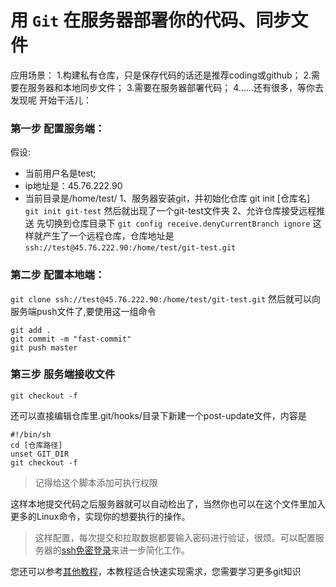 # 用 `Git` 在服务器部署你的代码、同步文件

应用场景：
1.构建私有仓库，只是保存代码的话还是推荐coding或github；
2.需要在服务器和本地同步文件；
3.需要在服务器部署代码；
4......还有很多，等你去发现呢
开始干活儿：

### 第一步 配置服务端：

 假设:
- 当前用户名是test;
- ip地址是：45.76.222.90
- 当前目录是/home/test/
1、服务器安装git，并初始化仓库 git init [仓库名]
```git init git-test```
然后就出现了一个git-test文件夹
2、允许仓库接受远程推送
先切换到仓库目录下
```git config receive.denyCurrentBranch ignore```
这样就产生了一个远程仓库，仓库地址是
```ssh://test@45.76.222.90:/home/test/git-test.git```

### 第二步 配置本地端：

```git clone ssh://test@45.76.222.90:/home/test/git-test.git```
然后就可以向服务端push文件了,要使用这一组命令
```
git add .
git commit -m "fast-commit"
git push master
```

### 第三步 服务端接收文件

```git update-server-info
git checkout -f
```
还可以直接编辑仓库里.git/hooks/目录下新建一个post-update文件，内容是
``` shell
#!/bin/sh
cd [仓库路径]
unset GIT_DIR
git checkout -f
```
> 记得给这个脚本添加可执行权限

这样本地提交代码之后服务器就可以自动检出了，当然你也可以在这个文件里加入更多的Linux命令，实现你的想要执行的操作。
> 这样配置，每次提交和拉取数据都要输入密码进行验证，很烦。可以配置服务器的[ssh免密登录](https://www.jianshu.com/p/6761199bedba)来进一步简化工作。

您还可以参考[其他教程](https://git-scm.com/book/zh/v2/%E8%87%AA%E5%AE%9A%E4%B9%89-Git-Git-%E9%92%A9%E5%AD%90)，本教程适合快速实现需求，您需要学习更多git知识

 
 <comment-comment/> 
 